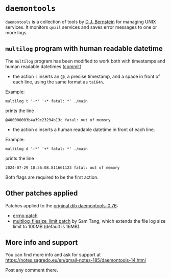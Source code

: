 # `daemontools`

`daemontools` is a collection of tools by [D.J. Bernstein](http://cr.yp.to/daemontools.html) for managing UNIX services. It monitors `qmail` services and saves error messages to one or more logs.

## `multilog` program with human readable datetime
The `multilog` program has been modified to work both with timestamps and human readable datetimes ([commit](https://github.com/sagredo-dev/daemontools/commit/80f213303646419ddfbfe412df21741d5ee2abfd))

- the action `t` inserts an @, a precise timestamp, and a space in front of each line, using the same format as `tai64n`.

Example: 

`multilog t '-*' '+* fatal: *' ./main`

prints the line

`@400000003b4a39c23294b13c fatal: out of memory`

- the action `d` inserts a human readable datetime in front of each line.

Example:

`multilog d '-*' '+* fatal: *' ./main`

prints the line

`2024-07-29 10:36:08.811661123 fatal: out of memory`

Both flags are required to be the first action.

## Other patches applied
Patches applied to the [original djb daemontools-0.76](http://cr.yp.to/daemontools.html):

* [errno patch](https://github.com/sagredo-dev/daemontools/commit/eb422979a852c341ca32096fff6d894fb486a222)
* [multilog_filesize_limit patch](https://github.com/sagredo-dev/daemontools/commit/48b7393aafaccb4082a0707b1388b2bc0dd1003b) by Sam Tang, which extends the file log size limit to 100MB (default is 16MB).

## More info and support
You can find more info and ask for support at https://notes.sagredo.eu/en/qmail-notes-185/daemontools-14.html

Post any comment there.
